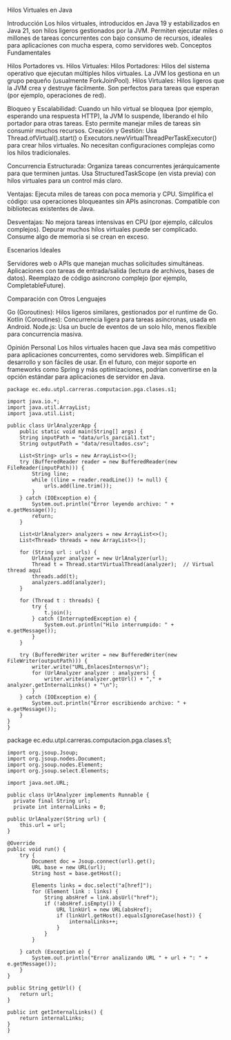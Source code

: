 Hilos Virtuales en Java

Introducción
Los hilos virtuales, introducidos en Java 19 y estabilizados en Java 21, son hilos ligeros gestionados por la JVM. Permiten ejecutar miles o millones de tareas concurrentes con bajo consumo de recursos, ideales para aplicaciones con mucha espera, como servidores web.
Conceptos Fundamentales

Hilos Portadores vs. Hilos Virtuales:
Hilos Portadores: Hilos del sistema operativo que ejecutan múltiples hilos virtuales. La JVM los gestiona en un grupo pequeño (usualmente ForkJoinPool).
Hilos Virtuales: Hilos ligeros que la JVM crea y destruye fácilmente. Son perfectos para tareas que esperan (por ejemplo, operaciones de red).


Bloqueo y Escalabilidad: Cuando un hilo virtual se bloquea (por ejemplo, esperando una respuesta HTTP), la JVM lo suspende, liberando el hilo portador para otras tareas. Esto permite manejar miles de tareas sin consumir muchos recursos.
Creación y Gestión: 
Usa Thread.ofVirtual().start() o Executors.newVirtualThreadPerTaskExecutor() para crear hilos virtuales.
No necesitan configuraciones complejas como los hilos tradicionales.

Concurrencia Estructurada: Organiza tareas concurrentes jerárquicamente para que terminen juntas. Usa StructuredTaskScope (en vista previa) con hilos virtuales para un control más claro.

Ventajas:
Ejecuta miles de tareas con poca memoria y CPU.
Simplifica el código: usa operaciones bloqueantes sin APIs asíncronas.
Compatible con bibliotecas existentes de Java.


Desventajas:
No mejora tareas intensivas en CPU (por ejemplo, cálculos complejos).
Depurar muchos hilos virtuales puede ser complicado.
Consume algo de memoria si se crean en exceso.



Escenarios Ideales

Servidores web o APIs que manejan muchas solicitudes simultáneas.
Aplicaciones con tareas de entrada/salida (lectura de archivos, bases de datos).
Reemplazo de código asíncrono complejo (por ejemplo, CompletableFuture).

Comparación con Otros Lenguajes

Go (Goroutines): Hilos ligeros similares, gestionados por el runtime de Go.
Kotlin (Coroutines): Concurrencia ligera para tareas asíncronas, usada en Android.
Node.js: Usa un bucle de eventos de un solo hilo, menos flexible para concurrencia masiva.

Opinión Personal
Los hilos virtuales hacen que Java sea más competitivo para aplicaciones concurrentes, como servidores web. Simplifican el desarrollo y son fáciles de usar. En el futuro, con mejor soporte en frameworks como Spring y más optimizaciones, podrían convertirse en la opción estándar para aplicaciones de servidor en Java.



    package ec.edu.utpl.carreras.computacion.pga.clases.s1;

    import java.io.*;
    import java.util.ArrayList;
    import java.util.List;

    public class UrlAnalyzerApp {
        public static void main(String[] args) {
        String inputPath = "data/urls_parcial1.txt";
        String outputPath = "data/resultados.csv";

        List<String> urls = new ArrayList<>();
        try (BufferedReader reader = new BufferedReader(new FileReader(inputPath))) {
            String line;
            while ((line = reader.readLine()) != null) {
                urls.add(line.trim());
            }
        } catch (IOException e) {
            System.out.println("Error leyendo archivo: " + e.getMessage());
            return;
        }

        List<UrlAnalyzer> analyzers = new ArrayList<>();
        List<Thread> threads = new ArrayList<>();

        for (String url : urls) {
            UrlAnalyzer analyzer = new UrlAnalyzer(url);
            Thread t = Thread.startVirtualThread(analyzer);  // Virtual thread aquí
            threads.add(t);
            analyzers.add(analyzer);
        }

        for (Thread t : threads) {
            try {
                t.join();
            } catch (InterruptedException e) {
                System.out.println("Hilo interrumpido: " + e.getMessage());
            }
        }

        try (BufferedWriter writer = new BufferedWriter(new FileWriter(outputPath))) {
            writer.write("URL,EnlacesInternos\n");
            for (UrlAnalyzer analyzer : analyzers) {
                writer.write(analyzer.getUrl() + "," + analyzer.getInternalLinks() + "\n");
            }
        } catch (IOException e) {
            System.out.println("Error escribiendo archivo: " + e.getMessage());
        }
    }
    }



package ec.edu.utpl.carreras.computacion.pga.clases.s1;

    import org.jsoup.Jsoup;
    import org.jsoup.nodes.Document;
    import org.jsoup.nodes.Element;
    import org.jsoup.select.Elements;

    import java.net.URL;

    public class UrlAnalyzer implements Runnable {
      private final String url;
      private int internalLinks = 0;

    public UrlAnalyzer(String url) {
        this.url = url;
    }

    @Override
    public void run() {
        try {
            Document doc = Jsoup.connect(url).get();
            URL base = new URL(url);
            String host = base.getHost();

            Elements links = doc.select("a[href]");
            for (Element link : links) {
                String absHref = link.absUrl("href");
                if (!absHref.isEmpty()) {
                    URL linkUrl = new URL(absHref);
                    if (linkUrl.getHost().equalsIgnoreCase(host)) {
                        internalLinks++;
                    }
                }
            }

        } catch (Exception e) {
            System.out.println("Error analizando URL " + url + ": " + e.getMessage());
        }
    }

    public String getUrl() {
        return url;
    }

    public int getInternalLinks() {
        return internalLinks;
    }
    }


